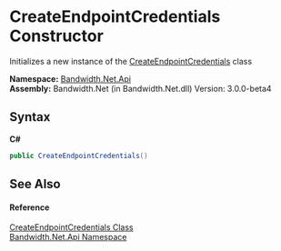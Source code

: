 ﻿# CreateEndpointCredentials Constructor 
 

Initializes a new instance of the <a href ="T_Bandwidth_Net_Api_CreateEndpointCredentials.md">CreateEndpointCredentials</a> class

**Namespace:**&nbsp;<a href ="N_Bandwidth_Net_Api.md">Bandwidth.Net.Api</a><br />**Assembly:**&nbsp;Bandwidth.Net (in Bandwidth.Net.dll) Version: 3.0.0-beta4

## Syntax

**C#**<br />
``` C#
public CreateEndpointCredentials()
```


## See Also


#### Reference
<a href ="T_Bandwidth_Net_Api_CreateEndpointCredentials.md">CreateEndpointCredentials Class</a><br /><a href ="N_Bandwidth_Net_Api.md">Bandwidth.Net.Api Namespace</a><br />